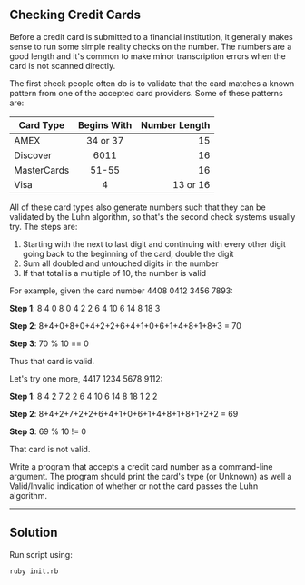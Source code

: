 ## Checking Credit Cards

Before a credit card is submitted to a financial institution, it generally makes sense to run some simple reality checks on the number. The numbers are a good length and it's common to make minor transcription errors when the card is not scanned directly.

The first check people often do is to validate that the card matches a known pattern from one of the accepted card providers. Some of these patterns are:


| Card Type     | Begins With   | Number Length  |
| ------------- |:-------------:| --------------:|
| AMEX          | 34 or 37      | 15             |
| Discover      | 6011          | 16             |
| MasterCards   | 51-55         | 16             |
| Visa          | 4             | 13 or 16       |

All of these card types also generate numbers such that they can be validated by the Luhn algorithm, so that's the second check systems usually try. The steps are:

1. Starting with the next to last digit and continuing with every other
   digit going back to the beginning of the card, double the digit
2. Sum all doubled and untouched digits in the number
3. If that total is a multiple of 10, the number is valid

For example, given the card number 4408 0412 3456 7893:

**Step 1**:  8 4 0 8 0 4 2 2 6 4 10 6 14 8 18 3

**Step 2**:  8+4+0+8+0+4+2+2+6+4+1+0+6+1+4+8+1+8+3 = 70

**Step 3**:  70 % 10 == 0

Thus that card is valid.

Let's try one more, 4417 1234 5678 9112:

**Step 1**:  8 4 2 7 2 2 6 4 10 6 14 8 18 1 2 2

**Step 2**:  8+4+2+7+2+2+6+4+1+0+6+1+4+8+1+8+1+2+2 = 69

**Step 3**:  69 % 10 != 0

That card is not valid.

Write a program that accepts a credit card number as a command-line argument. The program should print the card's type (or Unknown) as well a Valid/Invalid indication of whether or not the card passes the Luhn algorithm.

---

## Solution
Run script using:

`ruby init.rb`
